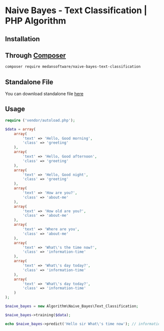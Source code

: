 # Naive Bayes - Text Classification | PHP Algorithm


## Installation


## Through [Composer](https://getcomposer.org)

```bash
composer require medansoftware/naive-bayes-text-classification
```

## Standalone File

You can download standalone file [here](https://github.com/medansoftware/naive-bayes-text-classification/releases/download/1.0.0/standalone.zip)

## Usage

```php
require ('vendor/autoload.php');

$data = array(
	array(
		'text' => 'Hello, Good morning',
		'class' => 'greeting'
	),
	array(
		'text' => 'Hello, Good afternoon',
		'class' => 'greeting'
	),
	array(
		'text' => 'Hello, Good night',
		'class' => 'greeting'
	),
	array(
		'text' => 'How are you?',
		'class' => 'about-me'
	),
	array(
		'text' => 'How old are you?',
		'class' => 'about-me'
	),
	array(
		'text' => 'Where are you',
		'class' => 'about-me'
	),
	array(
		'text' => 'What\'s the time now?',
		'class' => 'information-time'
	),
	array(
		'text' => 'What\'s day today?',
		'class' => 'information-time'
	),
	array(
		'text' => 'What\'s day today?',
		'class' => 'information-time'
	)
);

$naive_bayes = new Algorithm\Naive_Bayes\Text_Classification;

$naive_bayes->training($data);

echo $naive_bayes->predict('Hello sir What\'s time now'); // information-time
```